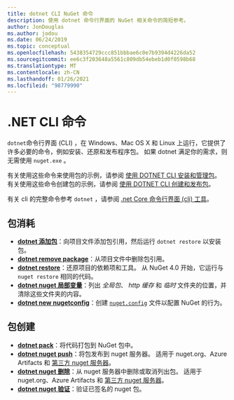 ```yaml
---
title: dotnet CLI NuGet 命令
description: 使用 dotnet 命令行界面的 NuGet 相关命令的简短参考。
author: JonDouglas
ms.author: jodou
ms.date: 06/24/2019
ms.topic: conceptual
ms.openlocfilehash: 5438354729ccc851bbbae6c0e7b9394d4226da52
ms.sourcegitcommit: ee6c3f203648a5561c809db54ebeb1d0f0598b68
ms.translationtype: MT
ms.contentlocale: zh-CN
ms.lasthandoff: 01/26/2021
ms.locfileid: "98779990"
---
```

# <a name="dotnet-cli-commands"></a>.NET CLI 命令

`dotnet`命令行界面 (CLI) ，在 Windows、Mac OS X 和 Linux 上运行，它提供了许多必要的命令，例如安装、还原和发布程序包。 如果 dotnet 满足你的需求，则无需使用 `nuget.exe` 。

有关使用这些命令来使用包的示例，请参阅 [使用 DOTNET CLI 安装和管理包](../consume-packages/install-use-packages-dotnet-cli.md)。 有关使用这些命令创建包的示例，请参阅 [使用 DOTNET CLI 创建和发布包](../quickstart/create-and-publish-a-package-using-the-dotnet-cli.md)。

有关 cli 的完整命令参考 `dotnet` ，请参阅 [.net Core 命令行界面 (cli) 工具](/dotnet/core/tools/?tabs=netcore2x)。

## <a name="package-consumption"></a>包消耗

- [**dotnet 添加包**](/dotnet/core/tools/dotnet-add-package)：向项目文件添加包引用，然后运行 `dotnet restore` 以安装包。
- [**dotnet remove package**](/dotnet/core/tools/dotnet-remove-package)：从项目文件中删除包引用。
- [**dotnet restore**](/dotnet/core/tools/dotnet-restore?tabs=netcore2x)：还原项目的依赖项和工具。 从 NuGet 4.0 开始，它运行与 `nuget restore` 相同的代码。
- [**dotnet nuget 局部变量**](/dotnet/core/tools/dotnet-nuget-locals)：列出 *全局包*、 *http 缓存* 和 *临时* 文件夹的位置，并清除这些文件夹的内容。
- [**dotnet new nugetconfig**](/dotnet/core/tools/dotnet-new)：创建 [`nuget.config`](../reference/nuget-config-file.md) 文件以配置 NuGet 的行为。

## <a name="package-creation"></a>包创建

- [**dotnet pack**](/dotnet/core/tools/dotnet-pack?tabs=netcore2x)：将代码打包到 NuGet 包中。
- [**dotnet nuget push**](/dotnet/core/tools/dotnet-nuget-push)：将包发布到 nuget 服务器。 适用于 nuget.org、Azure Artifacts 和 [第三方 nuget 服务器](../hosting-packages/overview.md)。
- [**dotnet nuget 删除**](/dotnet/core/tools/dotnet-nuget-delete)：从 nuget 服务器中删除或取消列出包。 适用于 nuget.org、Azure Artifacts 和 [第三方 nuget 服务器](../hosting-packages/overview.md)。
- [**dotnet nuget 验证**](/dotnet/core/tools/dotnet-nuget-verify)：验证已签名的 nuget 包。

